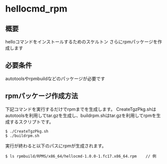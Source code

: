hellocmd\_rpm
==================

概要
--------
helloコマンドをインストールするためのスケルトン
さらにrpmパッケージを作成します

必要条件
-------------
autotoolsやrpmbuildなどのパッケージが必要です

rpmパッケージ作成方法
------------
下記コマンドを実行するだけでrpmまでを生成します。
CreateTgzPkg.shはautotoolsを利用してtar.gzを生成し、buildrpm.shはtar.gzを利用してrpmを生成するスクリプトです。
```
$ ./CreateTgzPkg.sh
$ ./buildrpm.sh
```

実行が終わると以下のパスにrpmが生成されます。
```
$ ls rpmbuild/RPMS/x86_64/hellocmd-1.0.0-1.fc17.x86_64.rpm    // 例
```

